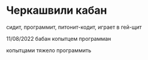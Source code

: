 # Черкашвили кабан

сидит, программит, питонит-кодит, играет в гей-щит

11/08/2022
бабан копытцем программан

копытцами тяжело программить
